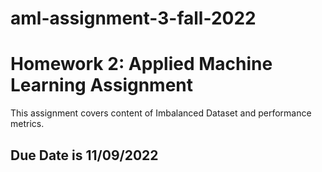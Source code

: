 # aml-assignment-3-fall-2022

# Homework 2: Applied Machine Learning Assignment

This assignment covers content of Imbalanced Dataset and performance metrics.

## Due Date is 11/09/2022

